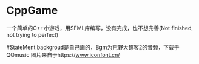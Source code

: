 # CppGame
一个简单的C++小游戏，用SFML库编写，没有完成，也不想完善(Not finished, not trying to perfect)

#StateMent
backgroud是自己画的，Bgm为荒野大镖客2的音频，下载于QQmusic
图片来自于https://www.iconfont.cn/
